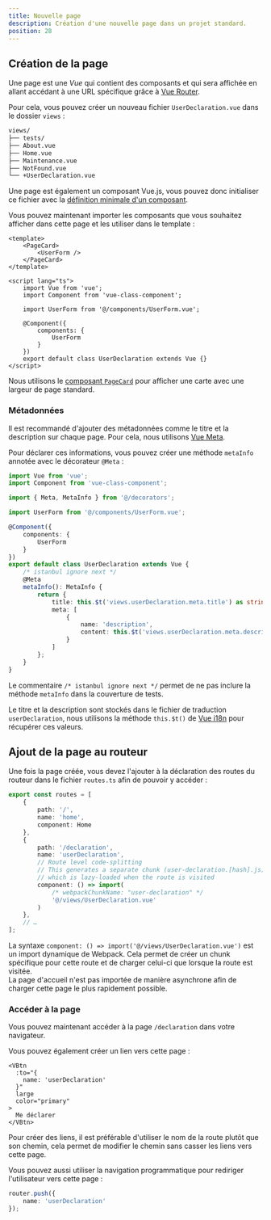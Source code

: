 ```yaml
---
title: Nouvelle page
description: Création d'une nouvelle page dans un projet standard.
position: 28
---
```


## Création de la page

Une page est une *Vue* qui contient des composants et qui sera affichée en allant accédant à une URL spécifique grâce à [Vue Router](https://router.vuejs.org/fr/).

Pour cela, vous pouvez créer un nouveau fichier `UserDeclaration.vue` dans le dossier `views` :

```bash
views/
├── tests/
├── About.vue
├── Home.vue
├── Maintenance.vue
├── NotFound.vue
└── +UserDeclaration.vue
```

Une page est également un composant Vue.js, vous pouvez donc initialiser ce fichier avec la [définition minimale d'un composant](/guides/nouveau-composant#syntaxe).

Vous pouvez maintenant importer les composants que vous souhaitez afficher dans cette page et les utiliser dans le template :

```vue
<template>
	<PageCard>
		<UserForm />
	</PageCard>
</template>

<script lang="ts">
	import Vue from 'vue';
	import Component from 'vue-class-component';

	import UserForm from '@/components/UserForm.vue';

	@Component({
		components: {
			UserForm
		}
	})
	export default class UserDeclaration extends Vue {}
</script>
```

<doc-alert type="info">

Nous utilisons le [composant `PageCard`](/composants/page-card) pour afficher une carte avec une largeur de page standard.

</doc-alert>

### Métadonnées

Il est recommandé d'ajouter des métadonnées comme le titre et la description sur chaque page. Pour cela, nous utilisons [Vue Meta](https://vue-meta.nuxtjs.org/).

Pour déclarer ces informations, vous pouvez créer une méthode `metaInfo` annotée avec le décorateur `@Meta` :

```ts
import Vue from 'vue';
import Component from 'vue-class-component';

import { Meta, MetaInfo } from '@/decorators';

import UserForm from '@/components/UserForm.vue';

@Component({
	components: {
		UserForm
	}
})
export default class UserDeclaration extends Vue {
	/* istanbul ignore next */
	@Meta
	metaInfo(): MetaInfo {
		return {
			title: this.$t('views.userDeclaration.meta.title') as string,
			meta: [
				{
					name: 'description',
					content: this.$t('views.userDeclaration.meta.description') as string
				}
			]
		};
	}
}
```

<doc-alert type="info">

Le commentaire `/* istanbul ignore next */` permet de ne pas inclure la méthode `metaInfo` dans la couverture de tests.

</doc-alert>

<doc-alert type="info">

Le titre et la description sont stockés dans le fichier de traduction `userDeclaration`, nous utilisons la méthode `this.$t()` de [Vue i18n](https://kazupon.github.io/vue-i18n/guide/formatting.html) pour récupérer ces valeurs.

</doc-alert>

## Ajout de la page au routeur

Une fois la page créée, vous devez l'ajouter à la déclaration des routes du routeur dans le fichier `routes.ts` afin de pouvoir y accéder :

```ts
export const routes = [
	{
		path: '/',
		name: 'home',
		component: Home
	},
	{
		path: '/declaration',
		name: 'userDeclaration',
		// Route level code-splitting
		// This generates a separate chunk (user-declaration.[hash].js) for this route
		// which is lazy-loaded when the route is visited
		component: () => import(
			/* webpackChunkName: "user-declaration" */
			'@/views/UserDeclaration.vue'
		)
	},
	// …
];
```

<doc-alert type="info">

La syntaxe `component: () => import('@/views/UserDeclaration.vue')` est un import dynamique de Webpack. Cela permet de créer un chunk spécifique pour cette route et de charger celui-ci que lorsque la route est visitée.<br>
La page d'accueil n'est pas importée de manière asynchrone afin de charger cette page le plus rapidement possible.

</doc-alert>

### Accéder à la page

Vous pouvez maintenant accéder à la page `/declaration` dans votre navigateur.

Vous pouvez également créer un lien vers cette page :

```vue
<VBtn
  :to="{
    name: 'userDeclaration'
  }"
  large
  color="primary"
>
  Me déclarer
</VBtn>
```

<doc-alert type="info">
Pour créer des liens, il est préférable d'utiliser le nom de la route plutôt que son chemin, cela permet de modifier le chemin sans casser les liens vers cette page.
</doc-alert>

Vous pouvez aussi utiliser la navigation programmatique pour rediriger l'utilisateur vers cette page :

```ts
router.push({
	name: 'userDeclaration'
});
```
